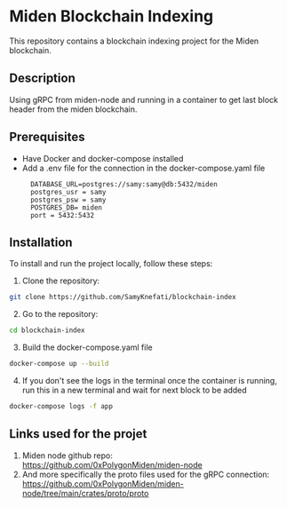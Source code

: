 # Miden Blockchain Indexing

This repository contains a blockchain indexing project for the Miden blockchain.

## Description

Using gRPC from miden-node and running in a container to get last block header from the miden blockchain.

## Prerequisites

- Have Docker and docker-compose installed
- Add a .env file for the connection in the docker-compose.yaml file
  ```code
    DATABASE_URL=postgres://samy:samy@db:5432/miden
    postgres_usr = samy
    postgres_psw = samy
    POSTGRES_DB= miden
    port = 5432:5432
## Installation

To install and run the project locally, follow these steps:

1. Clone the repository:

```bash
git clone https://github.com/SamyKnefati/blockchain-index
```
2. Go to the repository:
```bash
cd blockchain-index
```
  3. Build the docker-compose.yaml file
  
```bash
docker-compose up --build
```
 4. If you don't see the logs in the terminal once the container is running, run this in a new terminal and wait for next block to be added
 ```bash
docker-compose logs -f app
```

## Links used for the projet

1. Miden node github repo: <br />https://github.com/0xPolygonMiden/miden-node<br />
2. And more specifically the proto files used for the  gRPC connection:<br />
https://github.com/0xPolygonMiden/miden-node/tree/main/crates/proto/proto


